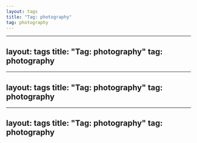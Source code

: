 ```yaml
---
layout: tags
title: "Tag: photography"
tag: photography
---
```

---
layout: tags
title: "Tag: photography"
tag: photography
---
---
layout: tags
title: "Tag: photography"
tag: photography
---
---
layout: tags
title: "Tag: photography"
tag: photography
---
